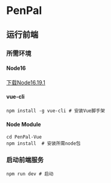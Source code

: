 # PenPal
## 运行前端

### 所需环境

#### Node16

[下载Node16.19.1](https://nodejs.org/download/release/v16.19.1/)

#### vue-cli

```shell
npm install -g vue-cli # 安装Vue脚手架
```

#### Node Module

```shell
cd PenPal-Vue
npm install  # 安装所需node包
```

### 启动前端服务

```
npm run dev # 启动
```

